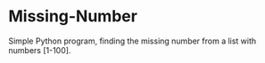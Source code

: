 # Missing-Number
Simple Python program, finding the missing number from a list with numbers [1-100].
